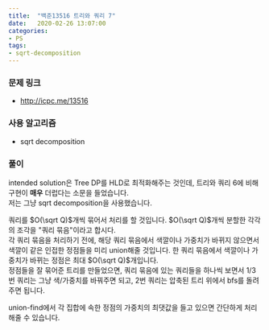 ```yaml
---
title:  "백준13516 트리와 쿼리 7"
date:   2020-02-26 13:07:00
categories:
- PS
tags:
- sqrt-decomposition
---
```


### 문제 링크
* http://icpc.me/13516

### 사용 알고리즘
* sqrt decomposition

### 풀이
intended solution은 Tree DP를 HLD로 최적화해주는 것인데, 트리와 쿼리 6에 비해 구현이 **매우** 더럽다는 소문을 들었습니다.<br>
저는 그냥 sqrt decomposition을 사용했습니다.

쿼리를 $O(\sqrt Q)$개씩 묶어서 처리를 할 것입니다. $O(\sqrt Q)$개씩 분할한 각각의 조각을 "쿼리 묶음"이라고 합시다.<br>
각 쿼리 묶음을 처리하기 전에, 해당 쿼리 묶음에서 색깔이나 가중치가 바뀌지 않으면서 색깔이 같은 인접한 정점들을 미리 union해줄 것입니다. 한 쿼리 묶음에서 색깔이나 가중치가 바뀌는 정점은 최대 $O(\sqrt Q)$개입니다.<br>
정점들을 잘 묶어준 트리를 만들었으면, 쿼리 묶음에 있는 쿼리들을 하나씩 보면서 1/3번 쿼리는 그냥 색/가중치를 바꿔주면 되고, 2번 쿼리는 압축된 트리 위에서 bfs를 돌려주면 됩니다.

union-find에서 각 집합에 속한 정점의 가중치의 최댓값을 들고 있으면 간단하게 처리해줄 수 있습니다.

